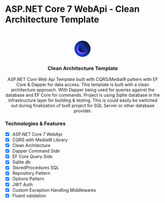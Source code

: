 # ASP.NET Core 7 WebApi - Clean Architecture Template
<br />
<p align="center">
  <a href="#">
    <img src="./OnionArchitecture.png" alt="Logo" width="20%" height="20%">
  </a>

  <h3 align="center">Clean Architecture Template</h3>

  <p align="center">
    ASP.NET Core Web Api Template built with CQRS/MediatR pattern with EF Core & Dapper for data access. 
    This template is built with a clean architecture approach. With Dapper being used for queries against the database and EF Core for commands.
    Project is using Sqlite database in the infrastructure layer for building & testing. This is could easily be switched out during finalization of built project for SQL Server or other database provider.
  </p>
</p>

### Technologies & Features

- [x] ASP.NET Core 7 WebApi
- [x] CQRS with MediatR Library
- [x] Clean Architecture
- [x] Dapper Command Side
- [x] EF Core Query Side
- [x] Sqlite db
- [x] StoredProcedures SQL
- [x] Repository Pattern
- [x] Options Pattern
- [x] JWT Auth 
- [x] Custom Exception Handling Middlewares
- [x] Fluent validation
